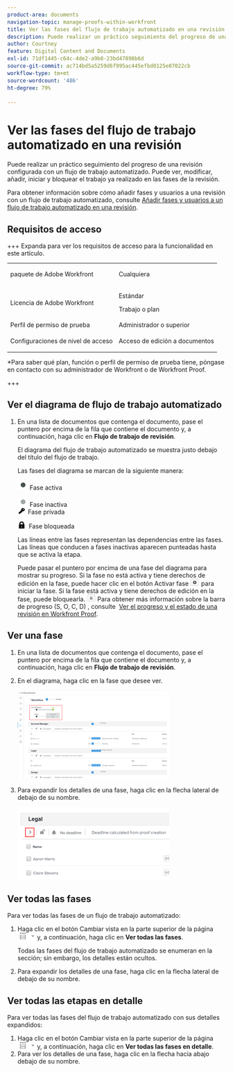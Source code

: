 ```yaml
---
product-area: documents
navigation-topic: manage-proofs-within-workfront
title: Ver las fases del flujo de trabajo automatizado en una revisión
description: Puede realizar un práctico seguimiento del progreso de una revisión configurada con un flujo de trabajo automatizado. Puede ver, modificar, añadir, iniciar y bloquear el trabajo ya realizado en las fases de la revisión.
author: Courtney
feature: Digital Content and Documents
exl-id: 71df1445-c64c-4de2-a9b8-23bd47898b6d
source-git-commit: ac714bd5a5259d6f995ac445efbd0125e07022cb
workflow-type: tm+mt
source-wordcount: '486'
ht-degree: 79%

---
```


# Ver las fases del flujo de trabajo automatizado en una revisión

Puede realizar un práctico seguimiento del progreso de una revisión configurada con un flujo de trabajo automatizado. Puede ver, modificar, añadir, iniciar y bloquear el trabajo ya realizado en las fases de la revisión.

Para obtener información sobre cómo añadir fases y usuarios a una revisión con un flujo de trabajo automatizado, consulte [Añadir fases y usuarios a un flujo de trabajo automatizado en una revisión](../../../review-and-approve-work/proofing/managing-proofs-within-workfront/add-stages-users-to-automated-workflow-proof.md).

## Requisitos de acceso

+++ Expanda para ver los requisitos de acceso para la funcionalidad en este artículo.

<table style="table-layout:auto"> 
 <col> 
 <col> 
 <tbody> 
  <tr> 
   <td role="rowheader">paquete de Adobe Workfront</td> 
   <td>
   <p>Cualquiera</p>
   </td> 
  </tr> 
  <tr> 
   <td role="rowheader">Licencia de Adobe Workfront</td> 
   <td>
   <p>Estándar</p >
   <p>Trabajo o plan</p>
   </td> 
  </tr> 
  <tr> 
   <td role="rowheader">Perfil de permiso de prueba </td> 
   <td>Administrador o superior</td> 
  </tr> 
  <tr> 
   <td role="rowheader">Configuraciones de nivel de acceso</td> 
   <td> <p>Acceso de edición a documentos</p></td> 
  </tr> 
 </tbody> 
</table>

&#42;Para saber qué plan, función o perfil de permiso de prueba tiene, póngase en contacto con su administrador de Workfront o de Workfront Proof.

+++

## Ver el diagrama de flujo de trabajo automatizado

1. En una lista de documentos que contenga el documento, pase el puntero por encima de la fila que contiene el documento y, a continuación, haga clic en **Flujo de trabajo de revisión**.

   El diagrama del flujo de trabajo automatizado se muestra justo debajo del título del flujo de trabajo.

   Las fases del diagrama se marcan de la siguiente manera:

   ![dot.png](assets/dot.png) Fase activa

   ![gray_dot.png](assets/grey-dot.png) Fase inactiva\
   ![sbw-key-icon.png](assets/sbw-key-icon.png)  Fase privada

   ![sbw-padlock-icon.png](assets/sbw-padlock-icon.png)  Fase bloqueada

   Las líneas entre las fases representan las dependencias entre las fases. Las líneas que conducen a fases inactivas aparecen punteadas hasta que se activa la etapa.

   Puede pasar el puntero por encima de una fase del diagrama para mostrar su progreso. Si la fase no está activa y tiene derechos de edición en la fase, puede hacer clic en el botón Activar fase ![Activar fase](assets/activate-stage-btn.png) para iniciar la fase. Si la fase está activa y tiene derechos de edición en la fase, puede bloquearla. ![Bloquear fase](assets/lock-stage-btn.png) Para obtener más información sobre la barra de progreso (S, O, C, D) , consulte  [Ver el progreso y el estado de una revisión en Workfront Proof](../../../workfront-proof/wp-work-proofsfiles/manage-your-work/view-progress-and-status-of-proof.md).

## Ver una fase

1. En una lista de documentos que contenga el documento, pase el puntero por encima de la fila que contiene el documento y, a continuación, haga clic en **Flujo de trabajo de revisión**.
1. En el diagrama, haga clic en la fase que desee ver.

   ![Ver diagrama de fase](assets/view-stage-diagram-350x204.png)

1. Para expandir los detalles de una fase, haga clic en la flecha lateral de debajo de su nombre.

   ![Detalles del escenario](assets/stage-details-caret-350x167.png)

## Ver todas las fases

Para ver todas las fases de un flujo de trabajo automatizado:

1. Haga clic en el botón Cambiar vista en la parte superior de la página ![Cambiar vista](assets/change-view-btn.png) y, a continuación, haga clic en **Ver todas las fases**.

   Todas las fases del flujo de trabajo automatizado se enumeran en la sección; sin embargo, los detalles están ocultos.

1. Para expandir los detalles de una fase, haga clic en la flecha lateral de debajo de su nombre.

## Ver todas las etapas en detalle

Para ver todas las fases del flujo de trabajo automatizado con sus detalles expandidos:

1. Haga clic en el botón Cambiar vista en la parte superior de la página ![Cambiar vista](assets/change-view-btn.png) y, a continuación, haga clic en **Ver todas las fases en detalle**.
1. Para ver los detalles de una fase, haga clic en la flecha hacia abajo debajo de su nombre.
